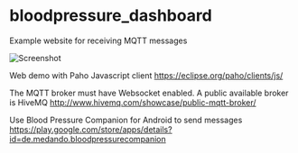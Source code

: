 # bloodpressure_dashboard
Example website for receiving MQTT messages

![Screenshot](https://github.com/Medando/bloodpressure_dashboard/blob/master/img/screenshot.png "Screenshot")

Web  demo with Paho Javascript client https://eclipse.org/paho/clients/js/

The MQTT broker must have Websocket enabled. A public available broker is HiveMQ http://www.hivemq.com/showcase/public-mqtt-broker/

Use Blood Pressure Companion for Android to send messages https://play.google.com/store/apps/details?id=de.medando.bloodpressurecompanion
